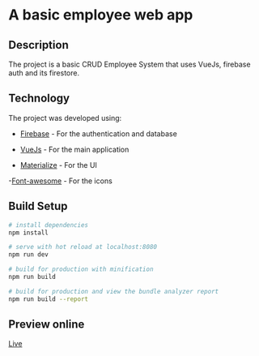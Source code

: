 # A basic employee web app

## Description  
 
The project is a basic CRUD Employee System that uses VueJs, firebase auth and its firestore. 

## Technology 
 
The project was developed using: 
- [Firebase](https://firebase.google.com/) - For the authentication and database
- [VueJs](https://vuejs.org/) - For the main application 

- [Materialize](https://materializecss.com/) - For the UI

-[Font-awesome](https://fontawesome.com/) - For the icons

## Build Setup

``` bash
# install dependencies
npm install

# serve with hot reload at localhost:8080
npm run dev

# build for production with minification
npm run build

# build for production and view the bundle analyzer report
npm run build --report
```
## Preview online
 [Live](https://chyke007.github.io/vue-firestore-employee/)
